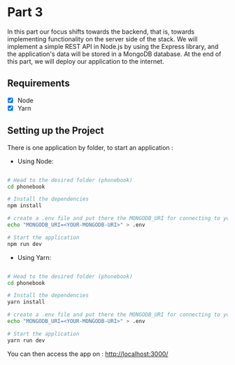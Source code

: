 # Part 3

In this part our focus shifts towards the backend, that is, towards implementing functionality on the server side of the stack. We will implement a simple REST API in Node.js by using the Express library, and the application's data will be stored in a MongoDB database. At the end of this part, we will deploy our application to the internet.

## Requirements

- [x] Node
- [x] Yarn

## Setting up the Project

There is one application by folder, to start an application :

- Using Node:

```bash

# Head to the desired folder (phonebook)
cd phonebook

# Install the dependencies
npm install

# create a .env file and put there the MONGODB_URI for connecting to your mongodb database
echo "MONGODB_URI=<YOUR-MONGODB-URI>" > .env

# Start the application
npm run dev

```

- Using Yarn:

```bash

# Head to the desired folder (phonebook)
cd phonebook

# Install the dependencies
yarn install

# create a .env file and put there the MONGODB_URI for connecting to your mongodb database
echo "MONGODB_URI=<YOUR-MONGODB-URI>" > .env

# Start the application
yarn run dev

```

You can then access the app on : <http://localhost:3000/>
